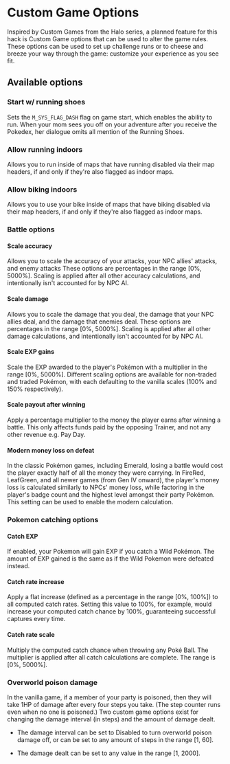 
# Custom Game Options

Inspired by Custom Games from the Halo series, a planned feature for this hack is Custom Game options that can be used to alter the game rules. These options can be used to set up challenge runs or to cheese and breeze your way through the game: customize your experience as you see fit.

## Available options

### Start w/ running shoes

Sets the `M_SYS_FLAG_DASH` flag on game start, which enables the ability to run. When your mom sees you off on your adventure after you receive the Pokedex, her dialogue omits all mention of the Running Shoes.


### Allow running indoors

Allows you to run inside of maps that have running disabled via their map headers, if and only if they're also flagged as indoor maps.


### Allow biking indoors

Allows you to use your bike inside of maps that have biking disabled via their map headers, if and only if they're also flagged as indoor maps.


### Battle options

#### Scale accuracy

Allows you to scale the accuracy of your attacks, your NPC allies' attacks, and enemy attacks These options are percentages in the range [0%, 5000%]. Scaling is applied after all other accuracy calculations, and intentionally isn't accounted for by NPC AI.

#### Scale damage

Allows you to scale the damage that you deal, the damage that your NPC allies deal, and the damage that enemies deal. These options are percentages in the range [0%, 5000%]. Scaling is applied after all other damage calculations, and intentionally isn't accounted for by NPC AI.

#### Scale EXP gains

Scale the EXP awarded to the player's Pokémon with a multiplier in the range [0%, 5000%]. Different scaling options are available for non-traded and traded Pokémon, with each defaulting to the vanilla scales (100% and 150% respectively).

#### Scale payout after winning

Apply a percentage multiplier to the money the player earns after winning a battle. This only affects funds paid by the opposing Trainer, and not any other revenue e.g. Pay Day.

#### Modern money loss on defeat

In the classic Pokémon games, including Emerald, losing a battle would cost the player exactly half of all the money they were carrying. In FireRed, LeafGreen, and all newer games (from Gen IV onward), the player's money loss is calculated similarly to NPCs' money loss, while factoring in the player's badge count and the highest level amongst their party Pokémon. This setting can be used to enable the modern calculation.

### Pokemon catching options

#### Catch EXP

If enabled, your Pokemon will gain EXP if you catch a Wild Pokémon. The amount of EXP gained is the same as if the Wild Pokemon were defeated instead.

#### Catch rate increase

Apply a flat increase (defined as a percentage in the range [0%, 100%]) to all computed catch rates. Setting this value to 100%, for example, would increase your computed catch chance by 100%, guaranteeing successful captures every time.

#### Catch rate scale

Multiply the computed catch chance when throwing any Poké Ball. The multiplier is applied after all catch calculations are complete. The range is [0%, 5000%].

### Overworld poison damage

In the vanilla game, if a member of your party is poisoned, then they will take 1HP of damage after every four steps you take. (The step counter runs even when no one is poisoned.) Two custom game options exist for changing the damage interval (in steps) and the amount of damage dealt.

* The damage interval can be set to Disabled to turn overworld poison damage off, or can be set to any amount of steps in the range [1, 60].

* The damage dealt can be set to any value in the range [1, 2000].